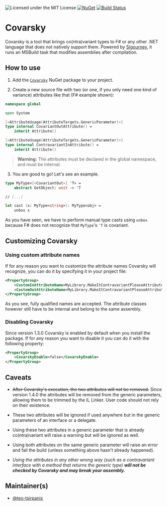 ![Licensed under the MIT License](https://img.shields.io/github/license/teo-tsirpanis/Covarsky.svg)
[![NuGet](https://img.shields.io/nuget/v/Covarsky.svg)][nuget]
[![Build Status](https://img.shields.io/appveyor/ci/teo-tsirpanis/Covarsky/master.svg)](https://ci.appveyor.com/project/teo-tsirpanis/covarsky)

# Covarsky

Covarsky is a tool that brings co(ntra)variant types to F# or any other .ΝΕΤ language that does not natively support them. Powered by [Sigourney], it runs an MSBuild task that modifies assemblies after compilation.

## How to use

1. Add the [`Covarsky`][nuget] NuGet package to your project.

2. Create a new source file with two (or one, if you only need one kind of variance) attributes like that (F# example shown):

``` fsharp
namespace global

open System

[<AttributeUsage(AttributeTargets.GenericParameter)>]
type internal CovariantOutAttribute() =
    inherit Attribute()

[<AttributeUsage(AttributeTargets.GenericParameter)>]
type internal ContravariantInAttribute() =
    inherit Attribute()
```

> __Warning:__ The attributes must be declared in the global namespace, and must be internal.

3. You are good to go! Let's see an example.

``` fsharp
type MyType<[<CovariantOut>] 'T> =
    abstract GetObject: unit -> 'T

// [...]

let cast (x: MyType<string>): MyType<obj> =
    unbox x
```

As you have seen, we have to perform manual type casts using `unbox` because F# does not recognize that `MyType`'s `'T` is covariant.

## Customizing Covarsky

### Using custom attribute names

If for any reason you want to customize the attribute names Covarsky will recognize, you can do it by specifying it in your project file:

``` xml
<PropertyGroup>
    <CustomInAttributeName>MyLibrary.MakeItContravariantPleaseAttribute</CustomInAttributeName>
    <CustomOutAttributeName>MyLibrary.MakeItContravariantPleaseAttribute</CustomOutAttributeName>
</PropertyGroup>
```

As you see, fully qualified names are accepted. The attribute classes however still have to be internal and belong to the same assembly.

### Disabling Covarsky

Since version 1.3.0 Covarsky is enabled by default when you install the package. If for any reason you want to disable it you can do it with the following property:

``` xml
<PropertyGroup>
    <CovarskyEnable>false</CovarskyEnable>
</PropertyGroup>
```

## Caveats

* ~~After Covarsky's execution, the two attributes will _not_ be removed.~~ Since version 1.4.0 the attributes will be removed from the generic parameters, allowing them to be trimmed by the IL Linker. User code should not rely on their existence.

* These two attributes will be ignored if used anywhere but in the generic parameters of an interface or a delegate.

* Using these two attributes in a generic parameter that is already co(ntra)variant will raise a warning but will be ignored as well.

* Using both attributes on the same generic parameter will raise an error and fail the build (unless something above hasn't already happened).

* _Using the attributes in any other wrong way (such as a contravariant interface with a method that returns the generic type) __will not be checked by Covarsky and may break your assembly.___

## Maintainer(s)

- [@teo-tsirpanis](https://github.com/teo-tsirpanis)

[nuget]: https://nuget.org/packages/Covarsky
[sigourney]: https://github.com/teo-tsirpanis/Sigourney
